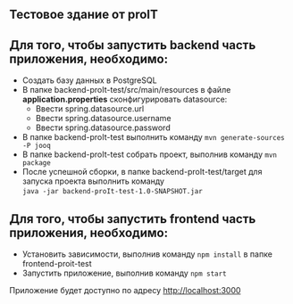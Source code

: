 ## Тестовое здание от proIT ## 

## Для того, чтобы запустить backend часть приложения, необходимо: ##

* Создать базу данных в PostgreSQL
* В папке backend-proIt-test/src/main/resources в файлe **application.properties** сконфигурировать datasource:
  * Ввести spring.datasource.url
  * Ввести spring.datasource.username
  * Ввести spring.datasource.password
 * В папке backend-proIt-test выполнить команду `mvn generate-sources -P jooq`
 * В папке backend-proIt-test собрать проект, выполнив команду `mvn package`
 * После успешной сборки, в папке  backend-proIt-test/target для запуска проекта выполнить команду               
 `java -jar backend-proIt-test-1.0-SNAPSHOT.jar`      


 ## Для того, чтобы запустить frontend часть приложения, необходимо: ##
 
 * Установить зависимости, выполнив команду `npm install` в папке frontend-proit-test
 * Запустить приложение, выполнив команду `npm start`

Приложение будет доступно по адресу [http://localhost:3000](http://localhost:3000)

